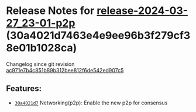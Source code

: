 Release Notes for [**release-2024-03-27\_23-01-p2p**](https://github.com/dfinity/ic/tree/release-2024-03-27_23-01-p2p) (30a4021d7463e4e9ee96b3f279cf38e01b1028ca)
=================================================================================================================================================================

Changelog since git revision [ac971e7b4c851b89b312bee812f6de542ed907c5](https://dashboard.internetcomputer.org/release/ac971e7b4c851b89b312bee812f6de542ed907c5)

Features:
---------

* [`30a4021d7`](https://github.com/dfinity/ic/commit/30a4021d7) Networking(p2p): Enable the new p2p for consensus
